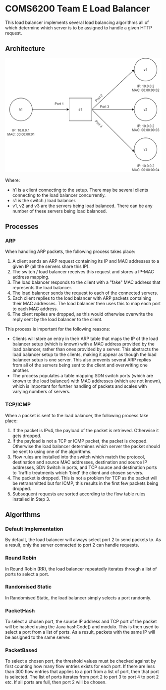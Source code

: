 # COMS6200 Team E Load Balancer
This load balancer implements several load balancing algorithms all of which determine which server is to be assigned to handle a given HTTP request.

## Architecture

![Architecture of Load Balancer](/img/architecture.png)

Where:
* h1 is a client connecting to the setup. There may be several clients connecting to the load balancer concurrently.
* s1 is the switch / load balancer.
* v1, v2 and v3 are the servers being load balanced. There can be any number of these servers being load balanced.

## Processes

### ARP

When handling ARP packets, the following process takes place:
1. A client sends an ARP request containing its IP and MAC addresses to a given IP (all the servers share this IP).
2. The switch / load balancer receives this request and stores a IP-MAC address mapping.
3. The load balancer responds to the client with a "fake" MAC address that represents the load balancer.
4. The load balancer sends the request to each of the connected servers.
5. Each client replies to the load balancer with ARP packets containing their MAC addresses. The load balancer then uses this to map each port to each MAC address.
6. The client replies are dropped, as this would otherwise overwrite the reply sent by the load balancer to the client.

This process is important for the following reasons:
* Clients will store an entry in their ARP table that maps the IP of the load balancer setup (which is known) with a MAC address provided by the load balancer, rather than ones provided by a server. This abstracts the load balancer setup to the clients, making it appear as though the load balancer setup is one server. This also prevents several ARP replies from all of the servers being sent to the client and overwriting one another.
* The process populates a table mapping SDN switch ports (which are known to the load balancer) with MAC addresses (which are not known), which is important for further handling of packets and scales with varying numbers of servers.

### TCP/ICMP

When a packet is sent to the load balancer, the following process take place:
1. If the packet is IPv4, the payload of the packet is retrieved. Otherwise it gets dropped.
2. If the payload is not a TCP or ICMP packet, the packet is dropped. Otherwise the load balancer determines which server the packet should be sent to using one of the algorithms.
3. Flow rules are installed into the switch which match the protocol, destination and source MAC addresses, destination and source IP addresses, SDN Switch in ports, and TCP source and destination ports to Traffic treatments which 'bind' the client and chosen servers.
4. The packet is dropped. This is not a problem for TCP as the packet will be retransmitted but for ICMP, this results in the first few packets being dropped.
5. Subsequent requests are sorted according to the flow table rules installed in Step 3.

## Algorithms

### Default Implementation

By default, the load balancer will always select port 2 to send packets to. As a result, only the server connected to port 2 can handle requests. 

### Round Robin

In Round Robin (RR), the load balancer repeatedly iterates through a list of ports to select a port.

### Randomised Static

In Randomised Static, the load balancer simply selects a port randomly.

### PacketHash

To select a chosen port, the source IP address and TCP port of the packet will be hashed using the Java hashCode() and modulo. This is then used to select a port from a list of ports. As a result, packets with the same IP will be assigned to the same server.

### PacketBased

To select a chosen port, the threshold values must be checked against by first counting how many flow entries exists for each port.  If there are less than 300 flow entries that applies to a port from a list of port, then that port is selected.  The list of ports iterates from port 2 to port 3 to port 4 to port 2 etc.  If all ports are full, then port 2 will be chosen.